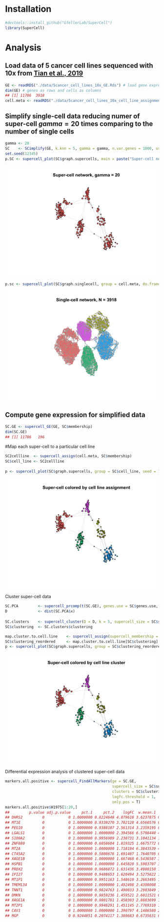 Installation
============

``` r
#devtools::install_github("GfellerLab/SuperCell")
library(SuperCell)
```

Analysis
========

Load data of 5 cancer cell lines sequenced with 10x from [Tian et al., 2019](https://doi.org/10.1038/s41592-019-0425-8)
-----------------------------------------------------------------------------------------------------------------------

``` r
GE <- readRDS("./data/5cancer_cell_lines_10x_GE.Rds") # load gene expression matrix 
dim(GE) # genes as rows and cells as columns
## [1] 11786  3918
cell.meta <- readRDS("./data/5cancer_cell_lines_10x_cell_line_assignment.Rds") # load cell assignment to a cancer cell line
```

Simplify single-cell data reducing numer of super-cell *g**a**m**m**a* = 20 times comparing to the number of single cells
-------------------------------------------------------------------------------------------------------------------------

``` r
gamma <- 20
SC    <- SCimplify(GE, k.knn = 5, gamma = gamma, n.var.genes = 1000, use.nn2 = FALSE)
set.seed(12345)
p.SC <- supercell_plot(SC$graph.supercells, main = paste("Super-cell network, gamma =", gamma), seed = 1)
```

![](figures/Simplification-1.png)

``` r
p.sc <- supercell_plot(SC$graph.singlecell, group = cell.meta, do.frames = F, main = paste("Single-cell network, N =", dim(GE)[2]), lay.method = "components")
```

![](figures/Simplification-2.png)

Compute gene expression for simplified data
-------------------------------------------

``` r
SC.GE <- supercell_GE(GE, SC$membership)
dim(SC.GE)
## [1] 11786   196
```

\#Map each super-cell to a particular cell line

``` r
SC2cellline  <- supercell_assign(cell.meta, SC$membership)
SC$cell_line <- SC2cellline

p <- supercell_plot(SC$graph.supercells, group = SC$cell_line, seed = 1, main = "Super-cell colored by cell line assignment")
```

![](figures/unnamed-chunk-5-1.png)

Cluster super-cell data

``` r
SC.PCA         <- supercell_prcomp(t(SC.GE), genes.use = SC$genes.use, supercell_size = SC$supercell_size, k = 20)
D              <- dist(SC.PCA$x)

SC.clusters    <- supercell_cluster(D = D, k = 5, supercell_size = SC$supercell_size)
SC$clustering  <- SC.clusters$clustering
```

``` r
map.cluster.to.cell.line    <- supercell_assign(supercell_membership = SC$clustering, clusters  = SC$cell_line)
SC$clustering_reordered     <- map.cluster.to.cell.line[SC$clustering]
p <- supercell_plot(SC$graph.supercells, group = SC$clustering_reordered, seed = 1, main = "Super-cell colored by cell line cluster")
```

![](figures/unnamed-chunk-7-1.png)

Differential expression analysis of clustered super-cell data

``` r
markers.all.positive <- supercell_FindAllMarkers(ge = SC.GE, 
                                                 supercell_size = SC$supercell_size,
                                                 clusters = SC$clustering_reordered,
                                                 logfc.threshold = 1,
                                                 only.pos = T)
markers.all.positive$H1975[1:20,]
##         p.value adj.p.value     pct.1     pct.2    logFC  w.mean.1   w.mean.2
## DHRS2         0           0 1.0000000 0.8224648 4.079618 3.6237875 0.10054192
## MT1E          0           0 1.0000000 0.9339270 3.702128 4.6560576 0.69254917
## PEG10         0           0 1.0000000 0.9388107 2.561314 3.2359195 0.89548751
## LGALS1        0           0 1.0000000 1.0000000 2.394566 6.5798440 4.00039835
## S100A2        0           0 1.0000000 0.9956909 2.238731 3.1041134 1.24595811
## ZNF880        0           0 1.0000000 0.6058604 1.819325 1.6675772 0.08666412
## MT2A          0           0 1.0000000 1.0000000 1.718104 6.3843539 4.12274024
## CT45A2        0           0 1.0000000 0.5808676 1.691487 1.7640705 0.27318252
## XAGE1B        0           0 1.0000000 1.0000000 1.667468 6.5436587 3.66859782
## HSPB1         0           0 1.0000000 1.0000000 1.645820 5.5983707 3.87890578
## PRDX2         0           0 1.0000000 0.9686872 1.631436 3.4980150 1.33455473
## IFI27         0           0 1.0000000 0.9488653 1.620494 3.5275622 1.32877161
## MT1P1         0           0 1.0000000 0.9951163 1.548610 3.2663495 1.50666087
## TMEM134       0           0 1.0000000 1.0000000 1.492498 2.4398008 1.01156248
## TNNT1         0           0 1.0000000 0.9824763 1.490033 3.2983849 1.63217280
## DMKN          0           0 1.0000000 0.9859236 1.459521 2.6011521 0.83344367
## XAGE1A        0           0 1.0000000 0.9801781 1.458303 2.8883699 1.06459003
## MT2P1         0           0 1.0000000 0.9948291 1.451145 2.7769310 1.18613463
## CAV1          0           0 1.0000000 1.0000000 1.390797 4.1486580 2.37528254
## MGP           0           0 0.9244851 0.2074117 1.389683 0.6735631 0.01058892
```
